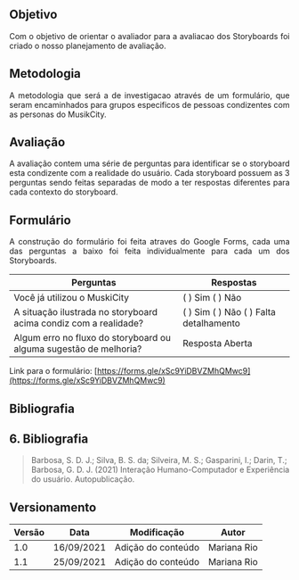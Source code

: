 ## Objetivo
<p style="text-align: justify">
Com o objetivo de orientar o avaliador para a avaliacao dos Storyboards foi criado o nosso planejamento de avaliação.
</p>

## Metodologia
<p style="text-align: justify">
A metodologia que será a de investigacao através de um formulário, que seram encaminhados para grupos especificos de pessoas condizentes com as personas do MusikCity.
</p>

## Avaliação
<p style="text-align: justify">
A avaliação contem uma série de perguntas para identificar se o storyboard esta condizente com a realidade do usuário.
Cada storyboard possuem as 3 perguntas sendo feitas separadas de modo a ter respostas diferentes para cada contexto do storyboard.
</p>

## Formulário
<p style="text-align: justify">
A construção do formulário foi feita atraves do Google Forms, cada uma das perguntas a baixo foi feita individualmente para cada um dos Storyboards.
</p>

Perguntas|Respostas    
----------------------------|----------
Você já utilizou o MuskiCity| ( ) Sim ( ) Não
A situação ilustrada no storyboard acima condiz com a realidade? | ( ) Sim ( ) Não  ( ) Falta detalhamento
Algum erro no fluxo do storyboard ou alguma sugestão de melhoria? | Resposta Aberta
                            
Link para o formulário: [https://forms.gle/xSc9YiDBVZMhQMwc9](https://forms.gle/xSc9YiDBVZMhQMwc9)

## Bibliografia 

## 6. Bibliografia 

>Barbosa, S. D. J.; Silva, B. S. da; Silveira, M. S.; Gasparini, I.; Darin, T.; Barbosa, G. D. J. (2021) Interação Humano-Computador e Experiência do usuário. Autopublicação.

## Versionamento
Versão|Data      |Modificação        |Autor
------|----------|-------------------|--------
1.0   |16/09/2021|Adição do conteúdo |Mariana Rio
1.1   |25/09/2021|Adição do conteúdo |Mariana Rio

